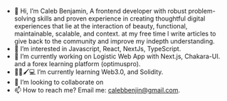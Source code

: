 - 👋 Hi, I’m Caleb Benjamin, A frontend developer with robust problem-solving skills and proven experience in creating thoughtful digital experiences that lie at the interaction of beauty, functional, maintainable, scalable, and context. at my free time l write articles to give back to the community and improve my indepth understanding.
- 👀 I’m interested in Javascript, React, NextJs, TypeScript.
- 🌱 I’m currently working on Logistic Web App with Next.js, Chakara-UI. and a forex learning platform (optimuspro).
- 🌱📃🖌💻 I’m currently learning Web3.0, and Solidity. 
- 💞️ I’m looking to collaborate on 
- 📫 How to reach me? Email me: calebbenjin@gmail.com.

<!---
johngrey399/johngrey399 is a ✨ special ✨ repository because its `README.md` (this file) appears on your GitHub profile.
You can click the Preview link to take a look at your changes.
--->
